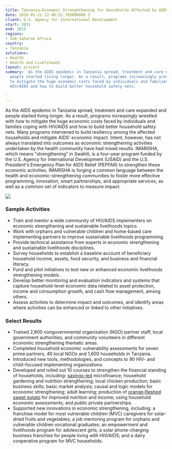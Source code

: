 ```yaml
---
title: Tanzania—Economic Strenghthening for Households Affected by AIDS (IMARISHA)
date: 2016-01-21 22:40:52.765000000 Z
client: U.S. Agency for International Development
start: 2011
end: 2015
regions:
- Sub-Saharan Africa
country:
- Tanzania
solutions:
- Health
- Health and Livelihoods
layout: project
summary: 'As the AIDS epidemic in Tanzania spread, treatment and care expanded and
  people started living longer. As a result, programs increasingly wrestled with how
  to mitigate the huge economic costs faced by individuals and families coping with
  HIV/AIDS and how to build better household safety nets.

'
---
```


As the AIDS epidemic in Tanzania spread, treatment and care expanded and people started living longer. As a result, programs increasingly wrestled with how to mitigate the huge economic costs faced by individuals and families coping with HIV/AIDS and how to build better household safety nets. Many programs intervened to build resiliency among the affected households and mitigate AIDS' economic impact. Intent, however, has not always translated into outcomes as economic strengthening activities undertaken by the health community have had mixed results. IMARISHA, which means "strengthening" in Swahili, is a four-year program funded by the U.S. Agency for International Development (USAID) and the U.S. President's Emergency Plan for AIDS Relief (PEPFAR) to strengthen these economic activities. IMARISHA is forging a common language between the health and economic-strengthening communities to foster more effective programming, innovation, smart partnerships, and appropriate services, as well as a common set of indicators to measure impact.

![][1]

###  Sample Activities

* Train and mentor a wide community of HIV/AIDS implementers on economic strengthening and sustainable livelihoods topics.
* Work with orphans and vulnerable children and home-based care implementing partners to improve sustainable livelihoods programming.
* Provide technical assistance from experts in economic strengthening and sustainable livelihoods disciplines.
* Survey households to establish a baseline account of beneficiary household income, assets, food security, and business and financial literacy.
* Fund and pilot initiatives to test new or enhanced economic livelihoods strengthening models.
* Develop better monitoring and evaluation indicators and systems that capture household-level economic data related to asset protection, income and consumption growth, and cash flow management, among others.
* Assess activities to determine impact and outcomes, and identify areas where activities can be enhanced or linked to other initiatives.

###  Select Results

* Trained 2,800 nongovernmental organization (NGO) partner staff, local government authorities, and community volunteers in different economic strengthening thematic areas.
* Completed household economic vulnerability assessments for seven prime partners, 40 local NGOs and 1,600 households in Tanzania.
* Introduced new tools, methodologies, and concepts to 90 HIV- and child-focused implementing organizations.
* Developed and rolled out 10 courses to strengthen the financial standing of households, including: [savings-led][2] microfinance; household gardening and nutrition strengthening; local chicken production; basic business skills; basic market analysis; causal and logic models for economic strengthening; adult learning; production of [orange-fleshed sweet potato][3] for improved nutrition and income; using household economic assessments; and public private partnerships.
* Supported new innovations in economic strengthening, including: a franchise model for most vulnerable children (MVC) caregivers for solar-dried fruits and vegetables; a job mentoring program for orphans and vulnerable children vocational graduates; an empowerment and livelihoods program for adolescent girls; a solar phone-charging business franchise for people living with HIV/AIDS; and a dairy cooperative program for MVC households.

[1]: /assets/images/projects/IMARISHA.jpg
[2]: /news/dai-experts-present-savings-group-conference
[3]: /news/dai-project-hosts-harvest-learning-event-tanzania
